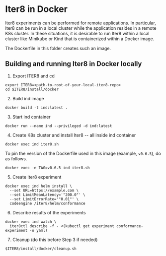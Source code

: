 # Iter8 in Docker

Iter8 experiments can be performed for remote applications. In particular, Iter8 can be run in a local cluster while the application resides in a remote K8s cluster. In these situations, it is desirable to run Iter8 within a local cluster like Minikube or Kind that is containerized within a Docker image.

The Dockerfile in this folder creates such an image.

## Building and running Iter8 in Docker locally

1. Export ITER8 and cd
```shell
export ITER8=<path-to-root-of-your-local-iter8-repo>
cd $ITER8/install/docker
```

2. Build ind image
```shell
docker build -t ind:latest .
```

3. Start ind container
```shell
docker run --name ind --privileged -d ind:latest
```

4. Create K8s cluster and install Iter8 -- all inside ind container
```shell
docker exec ind iter8.sh
```

To pin the version of the Dockerfile used in this image (example, `v0.6.5`), do as follows.
```shell
docker exec -e TAG=v0.6.5 ind iter8.sh
```

5. Create Iter8 experiment
```shell
docker exec ind helm install \
  --set URL=https://example.com \
  --set LimitMeanLatency='"200.0"' \
  --set LimitErrorRate='"0.01"' \
  codeengine /iter8/helm/conformance
```

6. Describe results of the experiments
```shell
docker exec ind watch \
  iter8ctl describe -f - <(kubectl get experiment conformance-experiment -o yaml)
```

7. Cleanup (do this before Step 3 if needed)
```shell
$ITER8/install/docker/cleanup.sh
```
